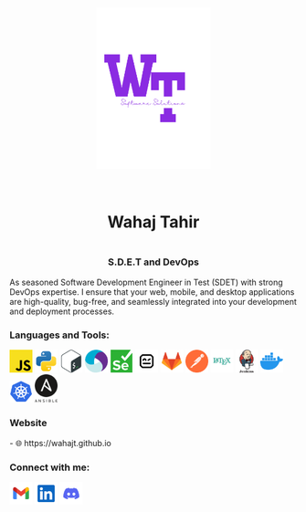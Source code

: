 <div align="center">
  <img src="./MyStack/artifact.png" alt="Logo" width="200">
  <h1><br>Wahaj Tahir</br></h1>
</div>
<div align="center">
  <h3><br>S.D.E.T and DevOps</br></h3>
</div>
<p>
As seasoned Software Development Engineer in Test (SDET) with strong DevOps expertise. I ensure that your web, mobile, and desktop applications are high-quality, bug-free, and seamlessly integrated into your development and deployment processes.
</p>
<h3 align="left">Languages and Tools:</h3>
<p align="left"> 
  <img  width="40 " src="./MyStack/javascript.svg" alt="Javascript">
  <img  width="40 " src="./MyStack/python.svg" alt="Python">
  <img  width="40 " src="./MyStack/bash.svg" alt="Bash">
  <img  width="40" src="./MyStack/appium.svg" alt="Appium">
  <img  width="40" src="./MyStack/selenium.svg" alt="selenium">
 <img  width="40" src="./MyStack/robotframework.svg" alt="Robot">
  <img  width="40" src="./MyStack/gitlab.svg" alt="Gitlab">
 <img  width="40" src="./MyStack/postman.svg" alt="Postman">
 <img  width="40"  src="./MyStack/latex.svg" alt="Latex">
 <img  width="40"  src="./MyStack/jenkins.svg" alt="jenkins">
  <img  width="40" src="./MyStack/docker.svg" alt="Docker">
  <img  width="40" src="./MyStack/kubernets.svg" alt="Kubernets">
  <img  width="40"  src="./MyStack/ansible.svg" alt="Ansible">   
</p>
<h3 align="left">Website</h3>
- 🌐<href> https://wahajt.github.io</href>
<h3 align="left">Connect with me:</h3>
<p align="left">
<a href="mailto:wahajtahir01@gmail.com"><img  width="40"  src="./MyStack/gmail.svg" alt="gmail"></a>
<a href="https://www.linkedin.com/in/wahaj-tahir"><img  width="40"  src="./MyStack/linkedin.svg" alt="linkedin"></a>
<a href=""><img  width="40"  src="./MyStack/discord.svg" alt="Discord"></a>
</p>